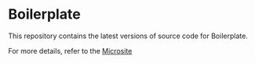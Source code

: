 # Boilerplate

This repository contains the latest versions of source code for Boilerplate.

For more details, refer to the [Microsite](https://github.gamma.bcg.com/pages/Scattolin-Marco/boilerplate_2023/index.html)
